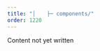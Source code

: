 ```yaml
---
title: "│⠀⠀⠀├─ components/"
order: 1220
---
```


Content not yet written
<!-- TODO: FILL THIS OUT-->